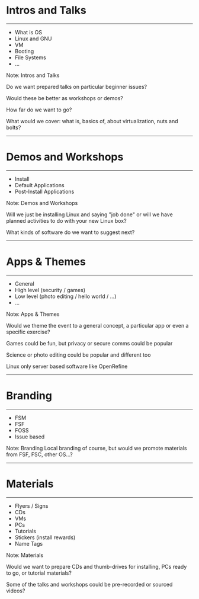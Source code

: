 # Intros and Talks

<hr />

- What is OS
- Linux and GNU
- VM
- Booting
- File Systems
- ...

Note:
Intros and Talks

Do we want prepared talks on particular beginner issues?

Would these be better as workshops or demos?

How far do we want to go?

What would we cover: what is, basics of, about virtualization, nuts and bolts?

---

# Demos and Workshops

<hr />

- Install
- Default Applications
- Post-Install Applications

Note:
Demos and Workshops

Will we just be installing Linux and saying "job done" or will we have planned activities to do with your new Linux box?

What kinds of software do we want to suggest next?

---

# Apps & Themes

<hr />

- General
- High level (security / games)
- Low level (photo editing / hello world / ...)
- ...

Note:
Apps & Themes

Would we theme the event to a general concept, a particular app or even a specific exercise?

Games could be fun, but privacy or secure comms could be popular

Science or photo editing could be popular and different too

Linux only server based software like OpenRefine

---

# Branding

<hr />

- FSM
- FSF
- FOSS
- Issue based

Note:
Branding
Local branding of course, but would we promote materials from FSF, FSC, other OS...?

---

# Materials

<hr />

- Flyers / Signs
- CDs
- VMs
- PCs
- Tutorials
- Stickers (install rewards)
- Name Tags

Note:
Materials

Would we want to prepare CDs and thumb-drives for installing, PCs ready to go, or tutorial materials?

Some of the talks and workshops could be pre-recorded or sourced videos?
